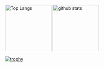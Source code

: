 <p align="left"> 
  <img alt="Top Langs" height="150px" src="https://github-readme-stats.vercel.app/api/top-langs/?username=YoshikawaMei&layout=compact&show_icons=true&theme=dracula" />
  <img alt="github stats" height="150px" src="https://github-readme-stats.vercel.app/api?username=YoshikawaMei&show_icons=ture&theme=dracula" />
</p>

[![trophy](https://github-profile-trophy.vercel.app/?username=YoshikawaMei&theme=nord&column=8
)](https://github.com/ryo-ma/github-profile-trophy)
